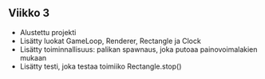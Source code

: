 ## Viikko 3
- Alustettu projekti
- Lisätty luokat GameLoop, Renderer, Rectangle ja Clock
- Lisätty toiminnallisuus: palikan spawnaus, joka putoaa painovoimalakien mukaan
- Lisätty testi, joka testaa toimiiko Rectangle.stop()
